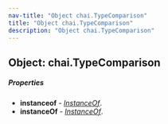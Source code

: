 ```yaml
---
nav-title: "Object chai.TypeComparison"
title: "Object chai.TypeComparison"
description: "Object chai.TypeComparison"
---
```

## Object: chai.TypeComparison

##### Properties
 - **instanceof** - [_InstanceOf_](../chai/InstanceOf.md).
 - **instanceOf** - [_InstanceOf_](../chai/InstanceOf.md).